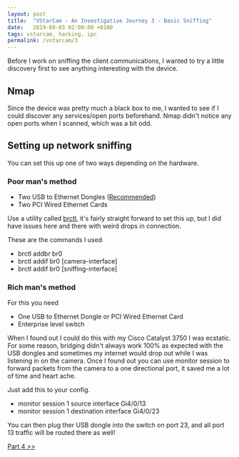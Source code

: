 ```yaml
---
layout: post
title:  "VStarCam - An Investigative Journey 3 - Basic Sniffing"
date:   2019-09-03 02:00:00 +0100
tags: vstarcam, hacking, ipc
permalink: /vstarcam/3
---
```


Before I work on sniffing the client communications, I wanted to try a little discovery first to see anything interesting with the device.

## Nmap
Since the device was pretty much a black box to me, I wanted to see if I could discover any services/open ports beforehand. Nmap didn't notice any open ports when I scanned, which was a bit odd.

## Setting up network sniffing
You can set this up one of two ways depending on the hardware.

### Poor man's method
 * Two USB to Ethernet Dongles ([Recommended](https://www.amazon.com/gp/product/B00M77HMU0/ref=ppx_yo_dt_b_asin_title_o04_s00?ie=UTF8&psc=1))
 * Two PCI Wired Ethernet Cards

Use a utility called [brctl](https://linux.die.net/man/8/brctl), it's fairly straight forward to set this up, but I did have issues here and there with weird drops in connection.

These are the commands I used
 * brctl addbr br0
 * brctl addif br0 [camera-interface]
 * brctl addif br0 [sniffing-interface] 

### Rich man's method
For this you need
 * One USB to Ethernet Dongle or PCI Wired Ethernet Card
 * Enterprise level switch

When I found out I could do this with my Cisco Catalyst 3750 I was ecstatic. For some reason, bridging didn't always work 100% as expected with the USB dongles and sometimes my internet would drop out while I was listening in on the camera. Once I found out you can use monitor session to forward packets from the camera to a one directional port, it saved me a lot of time and heart ache.

Just add this to your config.
 * monitor session 1 source interface Gi4/0/13                                    
 * monitor session 1 destination interface Gi4/0/23

You can then plug ther USB dongle into the switch on port 23, and all port 13 traffic will be routed there as well!

[Part 4 &gt;&gt;](/vstarcam/4)